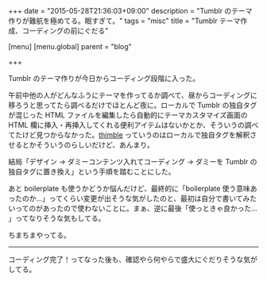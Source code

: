 +++
date = "2015-05-28T21:36:03+09:00"
description = "Tumblr のテーマ作りが難航を極めてる。眠すぎて。"
tags = "misc"
title = "Tumblr テーマ作成、コーディングの前にぐだる"

[menu]
  [menu.global]
    parent = "blog"

+++

Tumblr のテーマ作りが今日からコーディング段階に入った。

午前中他の人がどんなふうにテーマを作ってるか調べて、昼からコーディングに移ろうと思ってたら調べるだけでほとんど夜に。ローカルで Tumblr の独自タグが混じった HTML ファイルを編集したら自動的にテーマカスタマイズ画面の HTML 欄に挿入・再挿入してくれる便利アイテムはないかとか、そういうの調べてたけど見つからなかった。[thimble](https://github.com/mwunsch/thimble) っていうのはローカルで独自タグを解釈させるとかそういうのらしいだけど、あんまり。

結局「デザイン -> ダミーコンテンツ入れてコーディング -> ダミーを Tumblr の独自タグに置き換え」という手順を踏むことにした。

あと boilerplate も使うかどうか悩んだけど、最終的に「boilerplate 使う意味あったのか...」ってくらい変更が出そうな気がしたのと、最初は自分で書いてみたいってのがあったので使わないことに。まぁ、逆に最後「使っときゃ良かった... 」ってなりそうな気もしてる。

ちまちまやってる。

---

コーディング完了！ってなった後も、確認やら何やらで盛大にぐだりそうな気がしてる。
